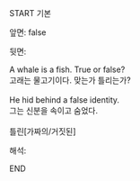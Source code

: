START
기본

앞면:
false


뒷면:
<div>A whale is a fish. True or false? </div><div>고래는 물고기이다. 맞는가 틀리는가?</div><div><br></div><div>He hid behind a false identity. </div><div><div>그는 신분을 속이고 숨었다.</div></div><div><br></div><div>틀린[가짜의/거짓된]</div>


해석:
<!--ID: 1746614453892-->
END